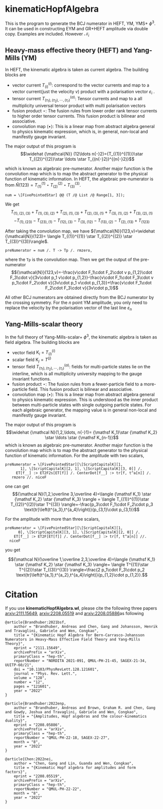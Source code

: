 # kinematicHopfAlgebra
This is the program to generate the BCJ numerator in HEFT, YM, YMS+ $\phi^3$. It can be used in constructing EYM and GR+HEFT amplitude via double copy. 
Examples are included. However $\mathcal{N}_i$

## Heavy-mass effective theory (HEFT) and Yang-Mills (YM)
In HEFT, the kinematic algebra is taken as current algebra. The building blocks are 
  - vector current $T^{(i)}_{(i)}$: correspond to the vector currents and map to a vector current(just the velocity $v$) product with a polarisation vector $\varepsilon_i$ .
  - tensor current $T^{(\alpha)}_{(\tau_1),(\tau_2),\cdots, (\tau_r)}$: Tensor currents and map to a all multiplicity  universal tensor product with multi polarisation vectors
  - fusion product $\star$: The fusion rules from lower order rank tensor currents to higher order tensor currents. This fusion product is bilinear and associative.
  - convolution map $\langle \bullet \rangle$: This is a linear map from abstract algebra general to physics kinematic expression, which is, in general, non-local and manifestly gauge invariant. 
      
The major output of this program is 
$$\widehat {\mathcal{N}} (12\ldots n{-}2)={T_{(1)}^{(1)}}\star T_{(2)}^{(2)}\star \ldots \star T_{(n{-}2)}^{(n{-}2)}$$

which is known as algebraic pre-numerator. Another major function is the convolution map which is to map the abstract generator to the physical function of kinematic information. 
In HEFT, the algebraic pre-numerator is from $\widehat N(123)= T_{(1)}^{(1)} \star  T_{(2)}^{(2)} \star  T_{(3)}^{(3)}$. 
```
num = \[FivePointedStar] @@ (T /@ List /@ Range[1, 3]);
```
We get
$$T_{\text{(1)},\text{(2)},\text{(3)}}+T_{\text{(1)},\text{(3)},\text{(2)}}+T_{\text{(2)},\text{(1)},\text{(3)}}+T_{\text{(2)},\text{(3)},\text{(1)}}+T_{\text{(3)},\text{(1)},\text{(2)}}+T_{\text{(3)},\text{(2)},\text{(1)}}$$
$$-T_{\text{(1)},\text{(23)}}-T_{\text{(23)},\text{(1)}}-T_{\text{(12)},\text{(3)}}-T_{\text{(3)},\text{(12)}}-T_{\text{(13)},\text{(2)}}-T_{\text{(2)},\text{(13)}}+T_{\text{(123)}}$$

After taking the convolution map, we have 
${\mathcal{N}}(123,v)=\widehat {\mathcal{N}}(123)= \langle T_{(1)}^{(1)} \star  T_{(2)}^{(2)} \star  T_{(3)}^{(3)}\rangle$. 
```
preNumerator = num /. T -> Tp /. rmzero,
```
where the ```Tp``` is the convolution map. 
Then we get the output of the pre-numerator 
$${\mathcal{N}}(123,v)=-\frac{v\cdot F_1\cdot F_2\cdot v p_{1,2}\cdot F_3\cdot v}{3v\cdot p_1 v\cdot p_{1,2}}-\frac{v\cdot F_1\cdot F_3\cdot v p_1\cdot F_2\cdot v}{3v\cdot p_1 v\cdot p_{1,3}}+\frac{v\cdot F_1\cdot F_2\cdot F_3\cdot v}{3v\cdot p_1}$$

All other BCJ numerators are obtained directly from the BCJ numerator by the crossing symmetry. For the $n$ point YM amplitude,  you only need to replace the velocity by the polarisation vector of the last line $\varepsilon_n$

## Yang-Mills-scalar theory
In the full theory of Yang-Mills-scalar+ $\phi^3$, the kinematic algebra is taken as field algebra. The building blocks are 
  * vector field ${\mathsf K_i}=T_{(i)}^{(i)}$
  * scalar field ${\mathsf K_j}=T^{(j)}$
  * tensor field $T^{(\alpha)}_{(\tau_1),(\tau_2),\cdots, (\tau_r)}$: fields for multi-particle states lie on the interline, which is all multiplicity university mapping to the gauge invariant functions.
  * fusion product $\star$: The fusion rules from a fewer-particle field to a more-particle field. This fusion product is bilinear and associative.
  * convolution map $\langle \bullet \rangle$: This is a linear map from abstract algebra general to physics kinematic expression. This is understood as the inner product between multi-particle states with single outgoing particle states. For each algebraic generator, the mapping value is in general non-local and manifestly gauge invariant. 
  
The major output of this program is 
$$\widehat {\mathcal N}(1,2,\ldots, n{-}1)= {\mathsf K_1}\star  {\mathsf K_2} \star  \ldots \star {\mathsf K_{n-1}}$$
which is known as algebraic pre-numerator. Another major function is the convolution map which is to map the abstract generator to the physical function of kinematic information. 
For the amplitude with two scalars, 
```
preNumerator = \[FivePointedStar][\[ScriptCapitalK][1, 
       1], \[ScriptCapitalK][2, 1], \[ScriptCapitalK][3, 0]] /. 
     ET[f__] :> ET2F2s[ET[f]] /. CenterDot[f__] :> tr[f, t^a[n]] /. 
   rmzero //. niceF
```
one can get 
$${\mathcal N}(1,2,\overline 3,\overline 4)=\langle {\mathsf K_1} \star  {\mathsf K_2} \star {\mathsf K_3} \rangle = \langle T_{(1)}^{(1)}\star T_{(2)}^{(2)}\star T^{(3)} \rangle=-\frac{p_3\cdot F_1\cdot F_2\cdot p_3 \text{tr}\left(t^{a_3},t^{a_4}\right)}{p_{3,1}\cdot p_{3,1}}$$

For the amplitude with more than three scalars, 
```
preNumerator = \[FivePointedStar][\[ScriptCapitalK][1, 
      0], \[ScriptCapitalK][3, 1], \[ScriptCapitalK][2, 0]] /. 
    ET[f__] :> ET2F[ET[f]] /. CenterDot[f__] :> tr[f, t^a[n]] //. 
  niceF
```
you get 

$${\mathcal N}(\overline 1,\overline 2,3,\overline 4)=\langle {\mathsf K_1} \star {\mathsf K_2} \star {\mathsf K_3} \rangle= \langle T^{(1)}\star T^{(2)}\star T_{(3)}^{(3)} \rangle=\frac{2 p_1\cdot F_3\cdot p_2 \text{tr}\left(t^{a_1},t^{a_2},t^{a_4}\right)}{p_{1,2}\cdot p_{1,2}}.$$



# Citation 
If you use **kinematicHopfAlgebra.wl**, please cite the following three papers [arxiv:2111.15649](https://arxiv.org/abs/2111.15649),  [arxiv:2208.05519](https://arxiv.org/abs/2208.05519) and [arxiv:2208.05886](https://arxiv.org/abs/2208.05886)as following

```
@article{Brandhuber:2021bsf,
    author = "Brandhuber, Andreas and Chen, Gang and Johansson, Henrik and Travaglini, Gabriele and Wen, Congkao",
    title = "{Kinematic Hopf Algebra for Bern-Carrasco-Johansson Numerators in Heavy-Mass Effective Field Theory and Yang-Mills Theory}",
    eprint = "2111.15649",
    archivePrefix = "arXiv",
    primaryClass = "hep-th",
    reportNumber = "NORDITA 2021-091, QMUL-PH-21-45, SAGEX-21-34, UUITP-60/21",
    doi = "10.1103/PhysRevLett.128.121601",
    journal = "Phys. Rev. Lett.",
    volume = "128",
    number = "12",
    pages = "121601",
    year = "2022"
}
```
```
@article{Brandhuber:2022enp,
    author = "Brandhuber, Andreas and Brown, Graham R. and Chen, Gang and Gowdy, Joshua and Travaglini, Gabriele and Wen, Congkao",
    title = "{Amplitudes, Hopf algebras and the colour-kinematics duality}",
    eprint = "2208.05886",
    archivePrefix = "arXiv",
    primaryClass = "hep-th",
    reportNumber = "QMUL-PH-22-18, SAGEX-22-27",
    month = "8",
    year = "2022"
}
```
```
@article{Chen:2022nei,
    author = "Chen, Gang and Lin, Guanda and Wen, Congkao",
    title = "{Kinematic Hopf algebra for amplitudes and form factors}",
    eprint = "2208.05519",
    archivePrefix = "arXiv",
    primaryClass = "hep-th",
    reportNumber = "QMUL-PH-22-22",
    month = "8",
    year = "2022"
}
```

